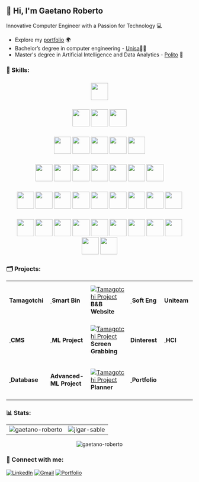 ##  👋 Hi, I'm Gaetano Roberto
Innovative Computer Engineer with a Passion for Technology 💻

- Explore my [portfolio](https://gaetanoroberto.netlify.app/) 🌍
- Bachelor’s degree in computer engineering - [Unisa](https://www.unisa.it/)👨‍🎓
- Master's degree in Artificial Intelligence and Data Analytics - [Polito](https://www.polito.it/) 🤖
### <h3 align="left">💼 Skills:</h3>
<p align="center" style="margin: 25px" >
<a href="https://www.w3.org/html/" target="_blank"><img width="46" height="46" src="https://img.icons8.com/color/48/000000/html-5--v1.png"></a>
</p>
<p align="center" style="margin: 25px" > 
<a href="https://www.w3.org/Style/CSS/" target="_blank"><img width="46" height="46" src="https://img.icons8.com/color/48/000000/css3.png"></a>
<a href="https://www.php.net/" target="_blank"><img width="46" height="46" src="https://img.icons8.com/offices/48/000000/php-logo.png"></a>
<a href="https://developer.mozilla.org/en-US/docs/Web/JavaScript" target="_blank"><img width="46" height="46" src="https://img.icons8.com/color/48/000000/javascript--v1.png"></a>
</p>
<p align="center" style="margin: 25px" >
<a href="https://www.oracle.com/java/" target="_blank"><img width="46" height="46" src="https://img.icons8.com/color/48/000000/java-coffee-cup-logo--v1.png"></a>
<a href="https://kotlinlang.org/" target="_blank"><img width="46" height="46" src="https://img.icons8.com/color/48/000000/kotlin.png"></a>
<a href="https://www.python.org/" target="_blank"><img width="46" height="46" src="https://img.icons8.com/color/48/000000/python--v1.png"></a>
<a href="https://en.wikipedia.org/wiki/C_(programming_language)" target="_blank"><img width="46" height="46" src="https://img.icons8.com/color/48/000000/c-programming.png"></a>
<a href="https://www.rust-lang.org/" target="_blank"><img width="46" height="46" src="https://img.icons8.com/?size=100&id=meGB5Ip7aLFG&format=png&color=000000"></a>
</p>
<p align="center" style="margin: 25px" >
<a href="https://spring.io/" target="_blank"><img width="46" height="46" src="https://img.icons8.com/?size=100&id=90519&format=png&color=000000"></a>
<a href="https://www.docker.com/" target="_blank"><img width="46" height="46" src="https://img.icons8.com/?size=100&id=cdYUlRaag9G9&format=png&color=000000"></a>
<a href="https://en.wikipedia.org/wiki/SQL" target="_blank"><img width="46" height="46" src="https://img.icons8.com/?size=100&id=vAJD4bPPf091&format=png&color=000000"></a>
<a href="https://reactjs.org/" target="_blank"><img width="46" height="46" src="https://img.icons8.com/external-tal-revivo-color-tal-revivo/48/000000/external-react-a-javascript-library-for-building-user-interfaces-logo-color-tal-revivo.png"></a>
<a href="https://getbootstrap.com/" target="_blank"><img width="46" height="46" src="https://img.icons8.com/color/48/000000/bootstrap.png"></a>
<a href="https://expressjs.com/" target="_blank"><img width="46" height="46" src="https://img.icons8.com/fluency/48/000000/node-js.png"></a>
<a href="https://nodejs.org/" target="_blank"><img width="46" height="46" src="https://img.icons8.com/color/48/000000/nodejs.png"></a>
  </p>
<p align="center" style="margin: 25px" >
<a href="https://www.android.com/" target="_blank"><img width="46" height="46" src="https://img.icons8.com/fluency/48/000000/android-os.png"></a>
<a href="https://firebase.google.com/" target="_blank"><img width="46" height="46" src="https://img.icons8.com/color/48/000000/firebase.png"></a>
<a href="https://numpy.org/" target="_blank"><img width="46" height="46" src="https://img.icons8.com/color/48/000000/numpy.png"></a>
<a href="https://www.tensorflow.org/" target="_blank"><img width="46" height="46" src="https://img.icons8.com/color/48/000000/tensorflow.png"></a>
<a href="https://pytorch.org/" target="_blank"><img width="46" height="46" src="https://img.icons8.com/?size=100&id=jH4BpkMnRrU5&format=png&color=000000"></a>
<a href="https://www.mongodb.com/" target="_blank"><img width="46" height="46" src="https://img.icons8.com/color/48/000000/mongodb.png"></a>
<a href="https://www.mysql.com/" target="_blank"><img width="46" height="46" src="https://img.icons8.com/color/48/000000/mysql-logo.png"></a>
<a href="https://www.postgresql.org/" target="_blank"><img width="46" height="46" src="https://img.icons8.com/color/48/000000/postgreesql.png"></a>
  <a href="https://wordpress.org/" target="_blank"><img width="46" height="46" src="https://img.icons8.com/color/48/000000/wordpress.png"></a>
  </p>
<p align="center" style="margin: 25px" >
<a href="https://git-scm.com/" target="_blank"><img width="46" height="46" src="https://img.icons8.com/color/48/000000/git.png"></a>
<a href="https://github.com/" target="_blank"><img width="46" height="46" src="https://img.icons8.com/glyph-neue/48/ffffff/github.png"></a>
<a href="https://about.gitlab.com/" target="_blank"><img width="46" height="46" src="https://img.icons8.com/color/48/000000/gitlab.png"></a>
<a href="https://code.visualstudio.com/" target="_blank"><img width="46" height="46" src="https://img.icons8.com/?size=100&id=9OGIyU8hrxW5&format=png&color=000000"></a>
<a href="https://www.microsoft.com/en-us/microsoft-365" target="_blank"><img width="46" height="46" src="https://img.icons8.com/?size=100&id=37619&format=png&color=000000"></a>
<a href="https://zerynth.com/products/" target="_blank"><img width="46" height="46" src="https://gaetanoroberto.netlify.app/assets/img/icons/zerynth.png"></a>
<a href="https://it.wikipedia.org/wiki/Xilinx" target="_blank"><img width="46" height="46" src="https://gaetanoroberto.netlify.app/assets/img/icons/xilinx.png"></a>
<a href="https://developer.android.com/compose" target="_blank"><img width="46" height="46" src="https://gaetanoroberto.netlify.app/assets/img/icons/jetpack-compose.svg"></a>
<a href="https://react-bootstrap.netlify.app/" target="_blank"><img width="46" height="46" src="https://gaetanoroberto.netlify.app/assets/img/icons/reactbootstrap.png"></a>
<a href="https://flutter.dev/" target="_blank"><img width="46" height="46" src="https://gaetanoroberto.netlify.app/assets/img/icons/flutterwebp.webp"></a>
<a href="https://it.wikipedia.org/wiki/Linguaggio_assembly" target="_blank"><img width="46" height="46" src="https://img.icons8.com/?size=100&id=gVK745a4Vaur&format=png&color=000000"></a>
</p>
<h3 align="left">🗂️ Projects:</h3>
<table>
<tr>
  <td  width="206px" height="107px" >
  <a href="https://github.com/GaetanoRoberto/Tamagotchi-LANDTIGER-Board" target="_blank">
    <img src="https://gaetanoroberto.netlify.app/assets/img/projects/Tamagotchi.png" alt="" "/>
  </a>
      <strong>Tamagotchi</strong>
</td>
  <td  width="206px" height="107px" >
  <a href="https://github.com/GaetanoRoberto/IoT-Bin/tree/main" target="_blank">
    <img src="https://gaetanoroberto.netlify.app/assets/img/projects/bin.png" alt="" "/>
  </a>
      <strong>Smart Bin</strong>
</td>

  <td  width="206px" height="107px" >
  <a href="https://www.ilcasaledelbarone.it" target="_blank">
    <img src="https://gaetanoroberto.netlify.app/assets/img/projects/casale.png" alt="Tamagotchi Project" "/>
  </a>
      <strong>B&B Website</strong>
</td>
  <td  width="206px" height="107px" >
  <a href="https://github.com/GaetanoRoberto/Software-Engineering/tree/main" target="_blank">
        <img src="https://gaetanoroberto.netlify.app/assets/img/projects/se.png"  alt="">
  </a>
      <strong>Soft Eng</strong>
</td>
  <td  width="206px" height="107px" >
  <a href="https://github.com/GaetanoRoberto/Uniteam-MobileApp" target="_blank">
    <img src="https://gaetanoroberto.netlify.app/assets/img/projects/uniteam.png" alt="" "/>
  </a>
      <strong>Uniteam</strong>
</td>
  </tr>
<!-- Riga 2 -->
  <tr>
  <td  width="206px" height="107px" >
  <a href="https://github.com/GaetanoRoberto/Web-Application-1" target="_blank">
    <img src="https://gaetanoroberto.netlify.app/assets/img/projects/wa1.png" alt="" "/>
  </a>
      <strong>CMS</strong>
</td>
  <td  width="206px" height="107px" >
  <a href="https://github.com/GaetanoRoberto/Machine-Learning/tree/main" target="_blank">
    <img src="https://gaetanoroberto.netlify.app/assets/img/projects/ml.png" alt="" "/>
  </a>
      <strong>ML Project</strong>
</td>

  <td  width="206px" height="107px" >
  <a href="https://github.com/GaetanoRoberto/Multi-platform-screen-grabbing-Rust-" target="_blank">
    <img src="https://gaetanoroberto.netlify.app/assets/img/projects/rust.png" alt="Tamagotchi Project" "/>
  </a>
      <strong>Screen Grabbing</strong>
</td>
  <td  width="206px" height="107px" >
  <a href="https://github.com/GaetanoRoberto/Dinterest-WebSite-" target="_blank">
        <img src="https://gaetanoroberto.netlify.app/assets/img/projects/dinterest.png"  alt="">
  </a>
      <strong>Dinterest</strong>
</td>
  <td  width="206px" height="107px" >
  <a href="https://github.com/GaetanoRoberto/Human-Computer-Interaction-Project" target="_blank">
    <img src="https://gaetanoroberto.netlify.app/assets/img/projects/hci.png" alt="" "/>
  </a>
      <strong>HCI</strong>
</td>
  </tr>
  <!-- Riga 3 -->
  <tr>
  <td  width="206px" height="107px" >
  <a href="https://github.com/GaetanoRoberto/Database-Design" target="_blank">
    <img src="https://gaetanoroberto.netlify.app/assets/img/projects/db.png" alt="" "/>
  </a>
      <strong>Database</strong>
</td>
  <td  width="206px" height="107px" >
  <a href="https://github.com/GaetanoRoberto/Activation-Shaping-AML" target="_blank">
    <img src="https://gaetanoroberto.netlify.app/assets/img/projects/aml.png" alt="" "/>
  </a>
      <strong>Advanced-ML Project</strong>
</td>

  <td  width="206px" height="107px" >
  <a href="https://github.com/GaetanoRoberto/Planner" target="_blank">
    <img src="https://gaetanoroberto.netlify.app/assets/img/projects/planner.png" alt="Tamagotchi Project" "/>
  </a>
      <strong>Planner</strong>
</td>
  <td  width="206px" height="107px" >
  <a href="https://gaetanoroberto.netlify.app/"  target="_blank">
        <img src="https://gaetanoroberto.netlify.app/assets/img/projects/portfolio.png"  alt="">
  </a>
      <strong>Portfolio</strong>
</td>
  </tr>
  
  </table>

<h3 align="left">📊 Stats:</h3>
<table>
  <tr>
    <td><img src="https://github-readme-stats.vercel.app/api/top-langs/?username=gaetanoroberto&layout=compact" alt="gaetano-roberto" /></td>
    <td><img src="https://github-readme-stats.vercel.app/api?username=gaetanoroberto&show_icons=true&theme=codeSTACKr&rank_icon=github&hide=prs,stars" alt="jigar-sable" /></td>
  </tr>
</table>
<div align="center">
<p><img align="center" src="https://github-readme-streak-stats.herokuapp.com/?user=gaetanoroberto&theme=dark" alt="gaetano-roberto" /></p>
</div>

<h3 align="left">📧 Connect with me:</h3>
<div align="left">
  <a href="https://www.linkedin.com/in/gaetano-roberto-354b65239/"><img alt="LinkedIn" src="https://img.shields.io/badge/linkedin-%230077B5.svg?style=for-the-badge&logo=linkedin&logoColor=white"/></a>
  <a href="mailto:gaetano.roberto2001@gmail.com"><img alt="Gmail" src="https://img.shields.io/badge/Gmail-D14836?style=for-the-badge&logo=gmail&logoColor=white"/></a>
  <a href="https://gaetanoroberto.netlify.app/"><img alt="Portfolio" src="https://img.shields.io/badge/website-000000?style=for-the-badge&logo=About.me&logoColor=white"/></a>
</div>


